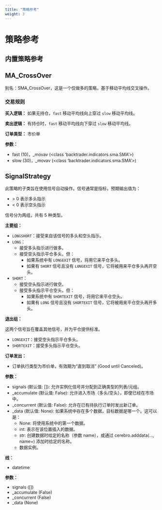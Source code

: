 ```yaml
---
title: "策略参考"
weight: 3
---
```


# 策略参考

## 内置策略参考

## MA_CrossOver

别名：SMA_CrossOver，这是一个仅做多的策略，基于移动平均线交叉操作。

### 交易规则

**买入逻辑：** 如果无持仓，`fast` 移动平均线向上穿过 `slow` 移动平均线。

**卖出逻辑：** 有持仓时，`fast` 移动平均线向下穿过 `slow` 移动平均线。

**订单类型：** 市价单

**参数：**

- fast (10)，_movav (<class ‘backtrader.indicators.sma.SMA’>)
- slow (30)，_movav (<class ‘backtrader.indicators.sma.SMA’>)

## SignalStrategy

此策略的子类旨在使用信号自动操作。信号通常是指标，预期输出值为：

- \> 0 表示多头指示
- < 0 表示空头指示

信号分为两组，共有 5 种类型。

**主要组：**

- `LONGSHORT`：接受来自该信号的多头和空头指示。
- `LONG`：
  - 接受多头指示进行做多。
  - 接受空头指示平仓多头。但：
    - 如果系统中有 `LONGEXIT` 信号，将用它来平仓多头。
    - 如果有 `SHORT` 信号且没有 `LONGEXIT` 信号，它将被用来平仓多头再开空头。
- `SHORT`：
  - 接受空头指示进行做空。
  - 接受多头指示平仓空头。但：
    - 如果系统中有 `SHORTEXIT` 信号，将用它来平仓空头。
    - 如果有 `LONG` 信号且没有 `SHORTEXIT` 信号，它将被用来平仓空头再开多头。

**退出组：**

这两个信号旨在覆盖其他信号，并为平仓提供标准。

- `LONGEXIT`：接受空头指示平仓多头。
- `SHORTEXIT`：接受多头指示平仓空头。

**订单发出：**

- 订单执行类型为市价单，有效期为“直到取消” (Good until Canceled)。

**参数：**

- signals (默认值: []): 允许实例化信号并分配到正确类型的列表/元组。
- _accumulate (默认值: False): 允许进入市场（多头/空头），即使已经在市场中。
- _concurrent (默认值: False): 允许在已有待执行订单时发出新订单。
- _data (默认值: None): 如果系统中存在多个数据，目标数据是哪一个。这可以是：
  - None: 将使用系统中的第一个数据。
  - int: 表示在该位置插入的数据。
  - str: 创建数据时给定的名称（参数 name），或通过 cerebro.adddata(..., name=) 添加时给定的名称。
  - 数据实例。

**线：**

- datetime

**参数：**

- signals ([])
- _accumulate (False)
- _concurrent (False)
- _data (None)
